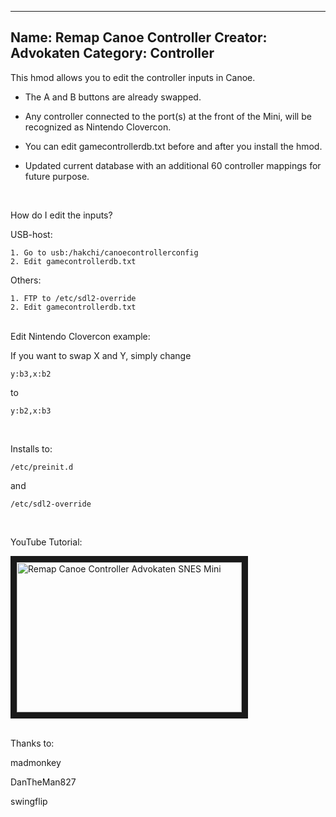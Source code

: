 -----------------------
Name: Remap Canoe Controller
Creator: Advokaten
Category: Controller
-----------------------
This hmod allows you to edit the controller inputs in Canoe.
                  
+ The A and B buttons are already swapped.

- Any controller connected to the port(s) at the front of the Mini, will be recognized as Nintendo Clovercon.

+ You can edit gamecontrollerdb.txt before and after you install the hmod.

- Updated current database with an additional 60 controller mappings for future purpose.

<br>

How do I edit the inputs?

USB-host:
```
1. Go to usb:/hakchi/canoecontrollerconfig
2. Edit gamecontrollerdb.txt
```

Others:
```
1. FTP to /etc/sdl2-override
2. Edit gamecontrollerdb.txt
```

<br>
Edit Nintendo Clovercon example:

If you want to swap X and Y, simply change

```
y:b3,x:b2
```
to
```
y:b2,x:b3
```

<br>

Installs to:                                          

```
/etc/preinit.d                                        
```
and       
```                                            
/etc/sdl2-override                                   
```

<br>

YouTube Tutorial:

<a href="http://www.youtube.com/watch?feature=player_embedded&v=Cld4_2YGg1U
" target><img src="http://img.youtube.com/vi/Cld4_2YGg1U/0.jpg" 
alt="Remap Canoe Controller Advokaten SNES Mini" title="Click to open 'Remap Canoe Controller Tutorial' in your browser" width="360" height="240" border="10" /></a>

<br>
Thanks to:

madmonkey

DanTheMan827

swingflip